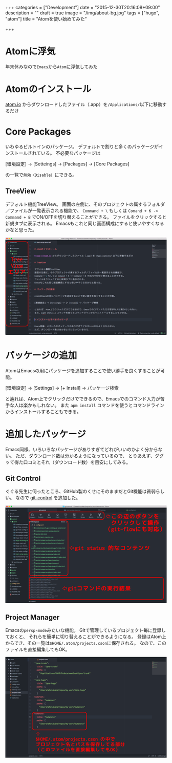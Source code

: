 +++
categories = ["Development"]
date = "2015-12-30T20:16:08+09:00"
description = ""
draft = true
image = "/img/about-bg.jpg"
tags = ["hugo", "atom"]
title = "Atomを使い始めてみた"

+++

# Atomに浮気

年末休みなので`Emacs`から`Atom`に浮気してみた

# Atomのインストール

[atom.io](https://atom.io) からダウンロードしたファイル（.app）を`/Applications/`以下に移動するだけ

# Core Packages

いわゆるビルトインのパッケージ。
デフォルトで割りと多くのパッケージがインストールされている。
不必要なパッケージは

[環境設定] -> [Setteings] -> [Packages] -> [Core Packages]

の一覧で`無効（Disable）`にできる。

## TreeView

デフォルト機能TreeView。
画面の左側に、そのプロジェクトの属するフォルダ／ファイルが一覧表示される機能で、
`Command + \` もしくは `Comand + K -> Command + B` でON/OFFを切り替えることができる。
ファイルをクリックすると新規タブに表示される。
Emacsもこれと同じ画面構成にすると使いやすくなるかなと思った。

![Tree View](../../images/atom-tree-view.png)

# パッケージの追加

AtomはEmacsの用にパッケージを追加することで使い勝手を良くすることが可能。

[環境設定] -> [Settings] -> [+ Install] -> パッケージ検索

と辿れば、Atom上でクリックだけでできるので、Emacsでのコマンド入力が苦手な人は楽かもしれない。
また `apm install` コマンドを使うとコマンドラインからインストールすることもできる。

# 追加したパッケージ

Emacs同様、いろいろなパッケージがありすぎてどれがいいのかよく分からない。
ただ、ダウンロード数は分かるようになっているので、
とりあえず、ググッて得た口コミとそれ（ダウンロード数）を目安にしてみる。

## Git Control

ぐぐる先生に伺ったところ、GitHub製のくせにそのままだとGit機能は貧弱らしい。
なので [git-control](https://atom.io/packages/git-control) を追加した。

![Git Control](../../images/atom-git-control.png)

## Project Manager

Emacsの`persp-mode`みたいな機能。
Gitで管理しているプロジェクト毎に登録しておくと、
それらを簡単に切り替えることができるようになる。
登録はAtom上からでき、その一覧は`$HOME/.atom/projects.cson`に保存される。
なので、このファイルを直接編集してもOK。

![Project Manager](../../images/atom-project-manager.png)
